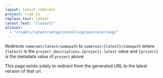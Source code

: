 ```yaml
---
layout: latest_redirect
project: riak_ts
replace_text: latest
latest_text: "{latest}"
aliases:
  - "/riakts/latest/setup/installing/source/erlang/"
---
```


Redirects `someroot/latest/somepath` to `someroot/{latest}/somepath` 
where `{latest}` is the `project_descriptions.{project}.latest` value
and `{project}` is the metadata value of `project` above.

This page exists solely to redirect from the generated URL to the latest version of
that url.




